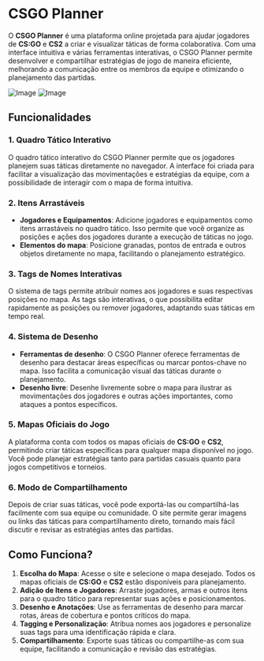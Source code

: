 # CSGO Planner

O **CSGO Planner** é uma plataforma online projetada para ajudar jogadores de **CS:GO** e **CS2** a criar e visualizar táticas de forma colaborativa. Com uma interface intuitiva e várias ferramentas interativas, o CSGO Planner permite desenvolver e compartilhar estratégias de jogo de maneira eficiente, melhorando a comunicação entre os membros da equipe e otimizando o planejamento das partidas.

![Image](https://github.com/user-attachments/assets/3acd43aa-42e1-458c-86e4-6d886f010db0)
![Image](https://github.com/user-attachments/assets/fb7c6dac-0b1d-4850-8f46-364951467e8e)


## Funcionalidades

### 1. **Quadro Tático Interativo**
O quadro tático interativo do CSGO Planner permite que os jogadores planejem suas táticas diretamente no navegador. A interface foi criada para facilitar a visualização das movimentações e estratégias da equipe, com a possibilidade de interagir com o mapa de forma intuitiva.

### 2. **Itens Arrastáveis**
- **Jogadores e Equipamentos**: Adicione jogadores e equipamentos como itens arrastáveis no quadro tático. Isso permite que você organize as posições e ações dos jogadores durante a execução de táticas no jogo.
- **Elementos do mapa**: Posicione granadas, pontos de entrada e outros objetos diretamente no mapa, facilitando o planejamento estratégico.

### 3. **Tags de Nomes Interativas**
O sistema de tags permite atribuir nomes aos jogadores e suas respectivas posições no mapa. As tags são interativas, o que possibilita editar rapidamente as posições ou remover jogadores, adaptando suas táticas em tempo real.

### 4. **Sistema de Desenho**
- **Ferramentas de desenho**: O CSGO Planner oferece ferramentas de desenho para destacar áreas específicas ou marcar pontos-chave no mapa. Isso facilita a comunicação visual das táticas durante o planejamento.
- **Desenho livre**: Desenhe livremente sobre o mapa para ilustrar as movimentações dos jogadores e outras ações importantes, como ataques a pontos específicos.

### 5. **Mapas Oficiais do Jogo**
A plataforma conta com todos os mapas oficiais de **CS:GO** e **CS2**, permitindo criar táticas específicas para qualquer mapa disponível no jogo. Você pode planejar estratégias tanto para partidas casuais quanto para jogos competitivos e torneios.

### 6. **Modo de Compartilhamento**
Depois de criar suas táticas, você pode exportá-las ou compartilhá-las facilmente com sua equipe ou comunidade. O site permite gerar imagens ou links das táticas para compartilhamento direto, tornando mais fácil discutir e revisar as estratégias antes das partidas.

## Como Funciona?

1. **Escolha do Mapa**: Acesse o site e selecione o mapa desejado. Todos os mapas oficiais de **CS:GO** e **CS2** estão disponíveis para planejamento.
2. **Adição de Itens e Jogadores**: Arraste jogadores, armas e outros itens para o quadro tático para representar suas ações e posicionamentos.
3. **Desenho e Anotações**: Use as ferramentas de desenho para marcar rotas, áreas de cobertura e pontos críticos do mapa.
4. **Tagging e Personalização**: Atribua nomes aos jogadores e personalize suas tags para uma identificação rápida e clara.
5. **Compartilhamento**: Exporte suas táticas ou compartilhe-as com sua equipe, facilitando a comunicação e revisão das estratégias.
